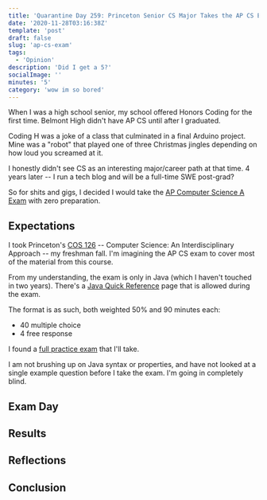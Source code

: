 ```yaml
---
title: 'Quarantine Day 259: Princeton Senior CS Major Takes the AP CS Exam for the First Time'
date: '2020-11-28T03:16:38Z'
template: 'post'
draft: false
slug: 'ap-cs-exam'
tags:
  - 'Opinion'
description: 'Did I get a 5?'
socialImage: ''
minutes: '5'
category: 'wow im so bored'
---
```


When I was a high school senior, my school offered Honors Coding for the first time. Belmont High didn't have AP CS until after I graduated.

Coding H was a joke of a class that culminated in a final Arduino project. Mine was a "robot" that played one of three Christmas jingles depending on how loud you screamed at it.

I honestly didn't see CS as an interesting major/career path at that time. 4 years later -- I run a tech blog and will be a full-time SWE post-grad?

So for shits and gigs, I decided I would take the [AP Computer Science A Exam](https://apstudents.collegeboard.org/courses/ap-computer-science-a) with zero preparation.

## Expectations

I took Princeton's [COS 126](https://registrar.princeton.edu/course-offerings/course-details?courseid=002051&term=1214) -- Computer Science: An Interdisciplinary Approach -- my freshman fall. I'm imagining the AP CS exam to cover most of the material from this course.

From my understanding, the exam is only in Java (which I haven't touched in two years). There's a [Java Quick Reference](https://apstudents.collegeboard.org/ap/pdf/ap-computer-science-a-java-quick-reference_0.pdf) page that is allowed during the exam.

The format is as such, both weighted 50% and 90 minutes each:

- 40 multiple choice
- 4 free response

I found a [full practice exam](http://compscimadison.weebly.com/uploads/5/8/7/4/58741529/ap-computer-science-a-2014-practice-exam.pdf) that I'll take.

I am not brushing up on Java syntax or properties, and have not looked at a single example question before I take the exam. I'm going in completely blind.

## Exam Day

## Results

## Reflections

## Conclusion
